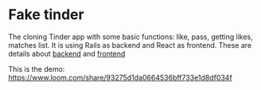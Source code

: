 # Fake tinder

The cloning Tinder app with some basic functions: like, pass, getting likes, matches list. It is using Rails as backend and React as frontend. These are details about [backend](https://github.com/hiendinhngoc/fake-tinder/tree/main/backend) and [frontend](https://github.com/hiendinhngoc/fake-tinder/tree/main/frontend) 

This is the demo:
https://www.loom.com/share/93275d1da0664536bff733e1d8df034f
